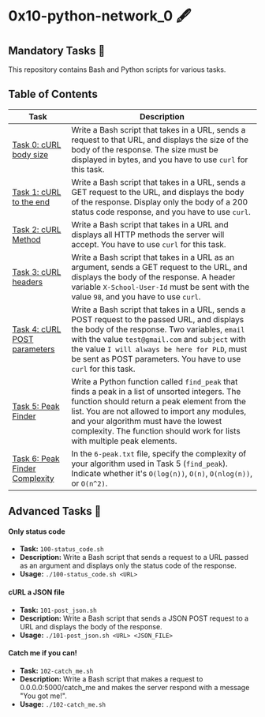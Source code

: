 # 0x10-python-network_0 🖋️

## Mandatory Tasks 📖

This repository contains Bash and Python scripts for various tasks.
## Table of Contents

| Task | Description |
| ---  | ---         |
| [Task 0: cURL body size](#task-0-curl-body-size) | Write a Bash script that takes in a URL, sends a request to that URL, and displays the size of the body of the response. The size must be displayed in bytes, and you have to use `curl` for this task. |
| [Task 1: cURL to the end](#task-1-curl-to-the-end) | Write a Bash script that takes in a URL, sends a GET request to the URL, and displays the body of the response. Display only the body of a 200 status code response, and you have to use `curl`. |
| [Task 2: cURL Method](#task-2-curl-method) | Write a Bash script that takes in a URL and displays all HTTP methods the server will accept. You have to use `curl` for this task. |
| [Task 3: cURL headers](#task-3-curl-headers) | Write a Bash script that takes in a URL as an argument, sends a GET request to the URL, and displays the body of the response. A header variable `X-School-User-Id` must be sent with the value `98`, and you have to use `curl`. |
| [Task 4: cURL POST parameters](#task-4-curl-post-parameters) | Write a Bash script that takes in a URL, sends a POST request to the passed URL, and displays the body of the response. Two variables, `email` with the value `test@gmail.com` and `subject` with the value `I will always be here for PLD`, must be sent as POST parameters. You have to use `curl` for this task. |
| [Task 5: Peak Finder](#task-5-peak-finder) | Write a Python function called `find_peak` that finds a peak in a list of unsorted integers. The function should return a peak element from the list. You are not allowed to import any modules, and your algorithm must have the lowest complexity. The function should work for lists with multiple peak elements. |
| [Task 6: Peak Finder Complexity](#task-6-peak-finder-complexity) | In the `6-peak.txt` file, specify the complexity of your algorithm used in Task 5 (`find_peak`). Indicate whether it's `O(log(n))`, `O(n)`, `O(nlog(n))`, or `O(n^2)`. |


##  Advanced Tasks 💪

#### Only status code

* **Task:** `100-status_code.sh`
* **Description:** Write a Bash script that sends a request to a URL passed as an argument and displays only the status code of the response.
* **Usage:** `./100-status_code.sh <URL>`

#### cURL a JSON file

* **Task:** `101-post_json.sh`
* **Description:** Write a Bash script that sends a JSON POST request to a URL and displays the body of the response.
* **Usage:** `./101-post_json.sh <URL> <JSON_FILE>`

#### Catch me if you can!

* **Task:** `102-catch_me.sh`
* **Description:** Write a Bash script that makes a request to 0.0.0.0:5000/catch_me and makes the server respond with a message "You got me!".
* **Usage:** `./102-catch_me.sh`


